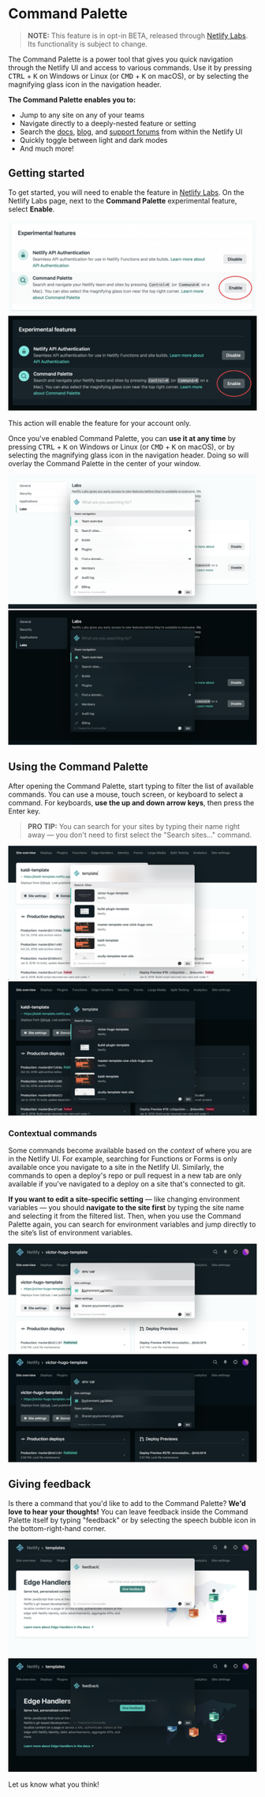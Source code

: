 # Command Palette

> **NOTE:** This feature is in opt-in BETA, released through [Netlify Labs](https://www.netlify.com/blog/2021/03/31/test-drive-netlify-beta-features-with-netlify-labs/). Its functionality is subject to change.

The Command Palette is a power tool that gives you quick navigation through the Netlify UI and access to various commands. Use it by pressing <kbd>CTRL</kbd> + <kbd>K</kbd> on Windows or Linux (or <kbd>CMD</kbd> + <kbd>K</kbd> on macOS), or by selecting the magnifying glass icon in the navigation header. 

**The Command Palette enables you to:**

- Jump to any site on any of your teams
- Navigate directly to a deeply-nested feature or setting
- Search the [docs](https://docs.netlify.com), [blog](https://www.netlify.com/blog/), and [support forums](https://answers.netlify.com) from within the Netlify UI
- Quickly toggle between light and dark modes
- And much more!

## Getting started

To get started, you will need to enable the feature in [Netlify Labs](https://app.netlify.com/user/labs). On the Netlify Labs page, next to the **Command Palette** experimental feature, select **Enable**.

![Enabling Command Palette in Netlify Labs](../../media/command-palette/ff-light.png#gh-light-mode-only)
![Enabling Command Palette in Netlify Labs](../../media/command-palette/ff-dark.png#gh-dark-mode-only)

This action will enable the feature for your account only. 

Once you've enabled Command Palette, you can **use it at any time** by pressing <kbd>CTRL</kbd> + <kbd>K</kbd> on Windows or Linux (or <kbd>CMD</kbd> + <kbd>K</kbd> on macOS), or by selecting the magnifying glass icon in the navigation header. Doing so will overlay the Command Palette in the center of your window.

![Invoking the Command Palette](../../media/command-palette/palette-light.png#gh-light-mode-only)
![Invoking the Command Palette](../../media/command-palette/palette-dark.png#gh-dark-mode-only)

## Using the Command Palette

After opening the Command Palette, start typing to filter the list of available commands. You can use a mouse, touch screen, or keyboard to select a command. For keyboards, **use the up and down arrow keys**, then press the Enter key.

> **PRO TIP:** You can search for your sites by typing their name right away &mdash; you don't need to first select the "Search sites..." command. 

![Searching for sites](../../media/command-palette/sites-light.png#gh-light-mode-only)
![Searching for sites](../../media/command-palette/sites-dark.png#gh-dark-mode-only)

### Contextual commands

Some commands become available based on the *context* of where you are in the Netlify UI. For example, searching for Functions or Forms is only available once you navigate to a site in the Netlify UI. Similarly, the commands to open a deploy's repo or pull request in a new tab are only available if you've navigated to a deploy on a site that's connected to git. 

**If you want to edit a site-specific setting** &mdash; like changing environment variables &mdash; you should **navigate to the site first** by typing the site name and selecting it from the filtered list. Then, when you use the Command Palette again, you can search for environment variables and jump directly to the site’s list of environment variables.

![Changing a site's environment variables](../../media/command-palette/env-var-light.png#gh-light-mode-only)
![Changing a site's environment variables](../../media/command-palette/env-var-dark.png#gh-dark-mode-only)

## Giving feedback

Is there a command that you'd like to add to the Command Palette? **We'd love to hear your thoughts!** You can leave feedback inside the Command Palette itself by typing "feedback" or by selecting the speech bubble icon in the bottom-right-hand corner. 

![Leave feedback](../../media/command-palette/feedback-light.png#gh-light-mode-only)
![Leave feedback](../../media/command-palette/feedback-dark.png#gh-dark-mode-only)

Let us know what you think!